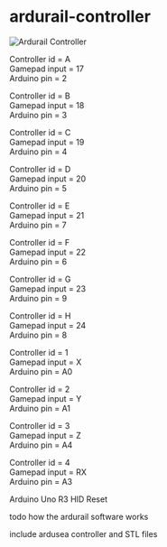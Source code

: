 # ardurail-controller

![Ardurail Controller](https://i.imgur.com/aWchfRX.png "Ardurail Controller")

Controller id = A<br>
Gamepad input = 17<br>
Arduino pin = 2

Controller id = B<br>
Gamepad input = 18<br>
Arduino pin = 3

Controller id = C<br>
Gamepad input = 19<br>
Arduino pin = 4

Controller id = D<br>
Gamepad input = 20<br>
Arduino pin = 5

Controller id = E<br>
Gamepad input = 21<br>
Arduino pin = 7

Controller id = F<br>
Gamepad input = 22<br>
Arduino pin = 6

Controller id = G<br>
Gamepad input = 23<br>
Arduino pin = 9

Controller id = H<br>
Gamepad input = 24<br>
Arduino pin = 8

Controller id = 1<br>
Gamepad input = X<br>
Arduino pin = A0

Controller id = 2<br>
Gamepad input = Y<br>
Arduino pin = A1

Controller id = 3<br>
Gamepad input = Z<br>
Arduino pin = A4

Controller id = 4<br>
Gamepad input = RX<br>
Arduino pin = A3

Arduino Uno R3 HID Reset

todo how the ardurail software works

include ardusea controller and STL files
